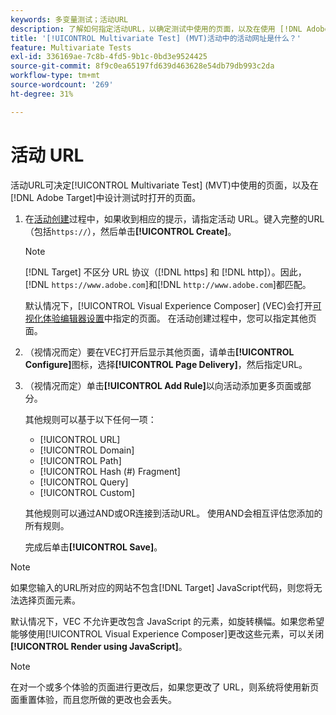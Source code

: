 ```yaml
---
keywords: 多变量测试；活动URL
description: 了解如何指定活动URL，以确定测试中使用的页面，以及在使用 [!DNL Adobe Target]设计[!UICONTROL Multivariate Test]活动时打开的页面。
title: '[!UICONTROL Multivariate Test] (MVT)活动中的活动网址是什么？'
feature: Multivariate Tests
exl-id: 336169ae-7c8b-4fd5-9b1c-0bd3e9524425
source-git-commit: 8f9c0ea65197fd639d463628e54db79db993c2da
workflow-type: tm+mt
source-wordcount: '269'
ht-degree: 31%

---
```


# 活动 URL

活动URL可决定[!UICONTROL Multivariate Test] (MVT)中使用的页面，以及在[!DNL Adobe Target]中设计测试时打开的页面。

1. 在[活动创建](/help/main/c-activities/c-multivariate-testing/t-create-multivariate-test/create-multivariate-test.md)过程中，如果收到相应的提示，请指定活动 URL。键入完整的URL（包括`https://`），然后单击&#x200B;**[!UICONTROL Create]**。

   >[!NOTE]
   >
   >[!DNL Target] 不区分 URL 协议（[!DNL https] 和 [!DNL http]）。因此，[!DNL `https://www.adobe.com`]和[!DNL `http://www.adobe.com`]都匹配。

   默认情况下，[!UICONTROL Visual Experience Composer] (VEC)会打开[可视化体验编辑器设置](/help/main/administrating-target/visual-experience-composer-set-up.md)中指定的页面。 在活动创建过程中，您可以指定其他页面。

1. （视情况而定）要在VEC打开后显示其他页面，请单击&#x200B;**[!UICONTROL Configure]**&#x200B;图标，选择&#x200B;**[!UICONTROL Page Delivery]**，然后指定URL。

1. （视情况而定）单击&#x200B;**[!UICONTROL Add Rule]**&#x200B;以向活动添加更多页面或部分。

   其他规则可以基于以下任何一项：

   * [!UICONTROL  URL]
   * [!UICONTROL Domain]
   * [!UICONTROL Path]
   * [!UICONTROL Hash (#) Fragment]
   * [!UICONTROL Query]
   * [!UICONTROL Custom]

   其他规则可以通过AND或OR连接到活动URL。 使用AND会相互评估您添加的所有规则。

   完成后单击&#x200B;**[!UICONTROL Save]**。

>[!NOTE]
>
>如果您输入的URL所对应的网站不包含[!DNL Target] JavaScript代码，则您将无法选择页面元素。
>
>默认情况下，VEC 不允许更改包含 JavaScript 的元素，如旋转横幅。如果您希望能够使用[!UICONTROL Visual Experience Composer]更改这些元素，可以关闭&#x200B;**[!UICONTROL Render using JavaScript]**。

>[!NOTE]
>
>在对一个或多个体验的页面进行更改后，如果您更改了 URL，则系统将使用新页面重置体验，而且您所做的更改也会丢失。
